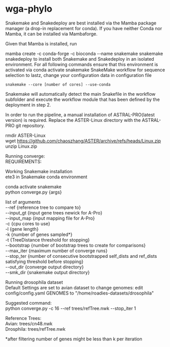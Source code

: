 # wga-phylo
Snakemake and Snakedeploy are best installed via the Mamba package manager (a drop-in replacement for conda). If you have neither Conda nor Mamba, it can be installed via Mambaforge. 

Given that Mamba is installed, run

mamba create -c conda-forge -c bioconda --name snakemake snakemake snakedeploy
to install both Snakemake and Snakedeploy in an isolated environment. For all following commands ensure that this environment is activated via
conda activate snakemake
SnakeMake workflow for sequence selection to lastz, change your configuration data in configuration file

`snakemake --core [number of cores] --use-conda`

Snakemake will automatically detect the main Snakefile in the workflow subfolder and execute the workflow module that has been defined by the deployment in step 2.

In order to run the pipeline, a manual installation of ASTRAL-PRO(latest version) is required. Replace the ASTER-Linux directory with the ASTRAL-PRO git repository. 

rmdir ASTER-Linux\
wget https://github.com/chaoszhang/ASTER/archive/refs/heads/Linux.zip \
unzip Linux.zip

Running converge:\
REQUIREMENTS:

Working Snakemake installation\
ete3 in Snakemake conda environment

conda activate snakemake\
python converge.py {args}

list of arguments\
--ref {reference tree to compare to}\
--input_gt {input gene trees newick for A-Pro}\
--input_map {input mapping file for A-Pro}\
-c {cpu cores to use}\
-l {gene length}\
-k {number of genes sampled*}\
-t {TreeDistance threshold for stopping}\
--bootstrap {number of bootstrap trees to create for comparisons}\
--max_iter {maximum number of converge runs}\
--stop_ter {number of consecutive bootstrapped self_dists and ref_dists satisfying threshold before stopping}\
--out_dir {converge output directory}\
--smk_dir {snakemake output directory}

Running drosophila dataset\
Default Settings are set to avian dataset to change genomes:
edit config/config.yaml GENOMES to "/home/roadies-datasets/drosophila"

Suggested command:\
python converge.py -c 16 --ref trees/refTree.nwk --stop_iter 1 

Reference Trees:\
Avian: trees/cn48.nwk\
Drosphila: trees/refTree.nwk

*after filtering number of genes might be less than k per iteration
